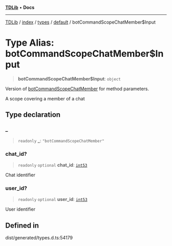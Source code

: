 [**TDLib**](../../../../../../README.md) • **Docs**

***

[TDLib](../../../../../../modules.md) / [index](../../../../../README.md) / [types](../../../README.md) / [default](../README.md) / botCommandScopeChatMember$Input

# Type Alias: botCommandScopeChatMember$Input

> **botCommandScopeChatMember$Input**: `object`

Version of [botCommandScopeChatMember](botCommandScopeChatMember.md) for method parameters.

A scope covering a member of a chat

## Type declaration

### \_

> `readonly` **\_**: `"botCommandScopeChatMember"`

### chat\_id?

> `readonly` `optional` **chat\_id**: [`int53`](int53.md)

Chat identifier

### user\_id?

> `readonly` `optional` **user\_id**: [`int53`](int53.md)

User identifier

## Defined in

dist/generated/types.d.ts:54179
